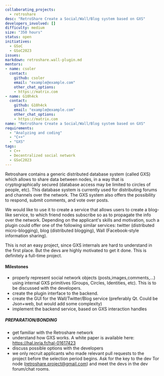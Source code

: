 ```yaml
---
collaborating_projects:
  - retroshare
desc: "RetroShare Create a Social/Wall/Blog system based on GXS"
developers_involved: []
difficulty: medium
size: "350 hours"
status: open
initiatives:
  - GSoC
  - GSoC2023
issues:
markdown: retroshare.wall-plugin.md
mentors:
- name: csoler
  contact:
    github: csoler
    email: "example@example.com"
    other_chat_options:
    - https://matrix.com
- name: G10h4ck
  contact:
    github: G10h4ck
    email: "example@example.com"
    other_chat_options:
    - https://matrix.com
name: "RetroShare Create a Social/Wall/Blog system based on GXS"
requirements:
  - "Analyzing and coding"
  - "C++"
  - "GXS"
tags:
  - C++
  - Decentralized social network
  - GSoC2023
---
```


Retroshare contains a generic distributed database system (called GXS) which allows to share data between nodes,
in a way that is cryptographically secured (database access may be limited to circles of people, etc). This database
system is currently used for distributing forums and channels over the network. The GXS system also offers
the possibility to respond, submit comments, and vote over posts.

We would like to use it to create a service that
allows users to create a blog-like service, to which friend nodes subscribe so as to propagate the info over the
network. Depending on the applicant's skills and motivation, such a plugin could offer one of the following similar
services: twitter (distributed micro-blogging), blog (distributed blogging), Wall (Facebook-style information sharing).

This is not an easy project, since GXS internals are hard to understand in the first place. But the devs are highly motivated to get it done.
This is definitely a full-time project.

#### Milestones

* properly represent social network objects (posts,images,comments,...) using internal GXS primitives (Groups, Circles, Identities, etc).
This is to be discussed with the developers.
* create the plugin interface to the backend.
* create the GUI for the Wall/Twitter/Blog service (preferably Qt. Could be Json+web, but would add some complexity)
* implement the backend service, based on GXS interaction handles

##### PREPARATION/BONDING

* get familiar with the Retroshare network
* understand how GXS works. A white paper is available here: https://hal.inria.fr/hal-01617423
* discuss possible options with the developers
* we only recruit applicants who made relevant pull requests to the project before the selection period begins. Ask for the key to the dev Tor node (retroshare.project@gmail.com) and meet the devs in the dev forum/chat rooms.

